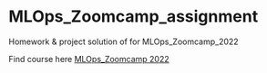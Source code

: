 # MLOps_Zoomcamp_assignment
Homework &amp; project solution of for MLOps_Zoomcamp_2022 

Find course here [MLOps_Zoomcamp 2022](https://github.com/DataTalksClub/mlops-zoomcamp)
